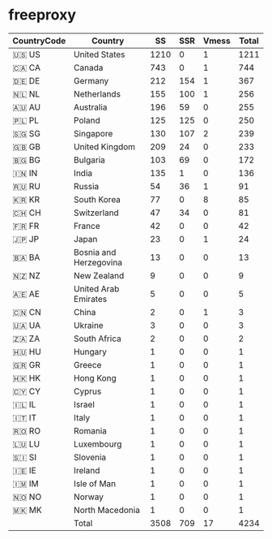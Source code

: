 # freeproxy

|CountryCode|Country|SS|SSR|Vmess|Total|
|  ----  | ----  |  ----  | ----  |  ----  | ----  |
|🇺🇸 US|United States|1210|0|1|1211|
|🇨🇦 CA|Canada|743|0|1|744|
|🇩🇪 DE|Germany|212|154|1|367|
|🇳🇱 NL|Netherlands|155|100|1|256|
|🇦🇺 AU|Australia|196|59|0|255|
|🇵🇱 PL|Poland|125|125|0|250|
|🇸🇬 SG|Singapore|130|107|2|239|
|🇬🇧 GB|United Kingdom|209|24|0|233|
|🇧🇬 BG|Bulgaria|103|69|0|172|
|🇮🇳 IN|India|135|1|0|136|
|🇷🇺 RU|Russia|54|36|1|91|
|🇰🇷 KR|South Korea|77|0|8|85|
|🇨🇭 CH|Switzerland|47|34|0|81|
|🇫🇷 FR|France|42|0|0|42|
|🇯🇵 JP|Japan|23|0|1|24|
|🇧🇦 BA|Bosnia and Herzegovina|13|0|0|13|
|🇳🇿 NZ|New Zealand|9|0|0|9|
|🇦🇪 AE|United Arab Emirates|5|0|0|5|
|🇨🇳 CN|China|2|0|1|3|
|🇺🇦 UA|Ukraine|3|0|0|3|
|🇿🇦 ZA|South Africa|2|0|0|2|
|🇭🇺 HU|Hungary|1|0|0|1|
|🇬🇷 GR|Greece|1|0|0|1|
|🇭🇰 HK|Hong Kong|1|0|0|1|
|🇨🇾 CY|Cyprus|1|0|0|1|
|🇮🇱 IL|Israel|1|0|0|1|
|🇮🇹 IT|Italy|1|0|0|1|
|🇷🇴 RO|Romania|1|0|0|1|
|🇱🇺 LU|Luxembourg|1|0|0|1|
|🇸🇮 SI|Slovenia|1|0|0|1|
|🇮🇪 IE|Ireland|1|0|0|1|
|🇮🇲 IM|Isle of Man|1|0|0|1|
|🇳🇴 NO|Norway|1|0|0|1|
|🇲🇰 MK|North Macedonia|1|0|0|1|
||Total|3508|709|17|4234|
